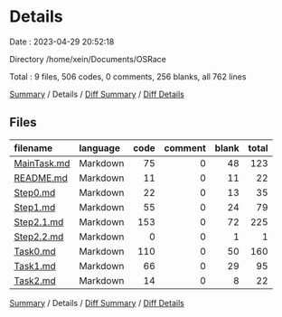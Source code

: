 # Details

Date : 2023-04-29 20:52:18

Directory /home/xein/Documents/OSRace

Total : 9 files,  506 codes, 0 comments, 256 blanks, all 762 lines

[Summary](results.md) / Details / [Diff Summary](diff.md) / [Diff Details](diff-details.md)

## Files
| filename | language | code | comment | blank | total |
| :--- | :--- | ---: | ---: | ---: | ---: |
| [MainTask.md](/MainTask.md) | Markdown | 75 | 0 | 48 | 123 |
| [README.md](/README.md) | Markdown | 11 | 0 | 11 | 22 |
| [Step0.md](/Step0.md) | Markdown | 22 | 0 | 13 | 35 |
| [Step1.md](/Step1.md) | Markdown | 55 | 0 | 24 | 79 |
| [Step2.1.md](/Step2.1.md) | Markdown | 153 | 0 | 72 | 225 |
| [Step2.2.md](/Step2.2.md) | Markdown | 0 | 0 | 1 | 1 |
| [Task0.md](/Task0.md) | Markdown | 110 | 0 | 50 | 160 |
| [Task1.md](/Task1.md) | Markdown | 66 | 0 | 29 | 95 |
| [Task2.md](/Task2.md) | Markdown | 14 | 0 | 8 | 22 |

[Summary](results.md) / Details / [Diff Summary](diff.md) / [Diff Details](diff-details.md)